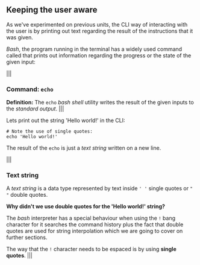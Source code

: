 ## Keeping the user aware

As we've experimented on previous units, the CLI way of interacting with the user is by printing out text regarding the result of the instructions that it was given.

_Bash_, the program running in the terminal has a widely used command called that prints out information regarding the progress or the state of the given input:

|||
### Command: `echo`
__Definition:__ The `echo` _bash shell_ utility writes the result of the given inputs to the _standard output_.
|||

Lets print out the string 'Hello world!' in the CLI: 

```
# Note the use of single quotes:
echo 'Hello world!'
```

The result of the `echo` is just a _text string_ written on a new line. 

|||
### Text string

A _text string_ is a data type represented by text inside `' '` single quotes or `" "` double quotes. 

__Why didn't we use double quotes for the 'Hello world!' string?__

The _bash_ interpreter has a special behaviour when using the `!` bang character for it searches the command history plus the fact that double quotes are used for string interpolation which we are going to cover on further sections.

The way that the `!` character needs to be espaced is by using __single quotes__. 
|||